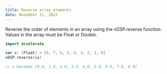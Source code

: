 ```yaml
---
title: Reverse array elements
date: November 11, 2022
---
```


Reverse the order of elements in an array using the vDSP.reverse function. Values in the array must be Float or Double.

```swift
import Accelerate

var x: [Float] = [8, 7, 6, 5, 4, 3, 2, 1, 0]
vDSP.reverse(&x)

// x becomes [0.0, 1.0, 2.0, 3.0, 4.0, 5.0, 6.0, 7.0, 8.0]
```
